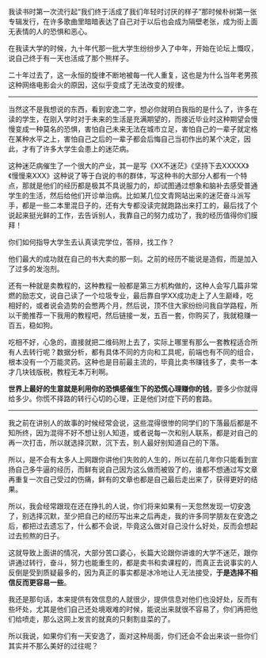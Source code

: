<p>我读书时第一次流行起“我们终于活成了我们年轻时讨厌的样子”那时候朴树第一张专辑发行，在许多歌曲里暗暗表达了自己对于以后也会成为隔壁老张，成为街上面无表情的人的恐惧和恶心。</p><p>在我读大学的时候，九十年代那一批大学生纷纷步入了中年，开始在论坛上慨叹，说自己终于有一天也活成了那个熊样子。</p><p>二十年过去了，这一永恒的旋律不断地被每一代人重复，这也是为什么当年老男孩这种网络电影会火的原因，这似乎变成了无法改变的规律。</p><hr/><p>当然这不是我想说的东西，看到安逸二字，想必你就明白我指的是什么了，许多在读的学生，在刚入学时对于未来的生活是充满期望的，而接近毕业时这种期望会慢慢变成一种莫名的恐惧，害怕自己未来无法在城市立足，害怕自己的一辈子就定格在某种水平之上，害怕自己之后的一辈子都会后悔自己当初作出的某个决定，因此，才有了许多大学生会患上的迷茫病。</p><p>这种迷茫病催生了一个很大的产业，其一是写《XX不迷茫》《坚持下去XXXXX》《慢慢来XXX》这种说了等于白说的书的群体，写这种书的大部分人都有一个特点，那就是他们的经历都是极其不具说服力的，却试图通过想象和脑补去感受普通学生的生活，然后给他们开诊单治病。比如某几位文青网站出来的迷茫奋斗派写手，都是一些二本里混日子的，还有大专都没读完就跑路出来打工的，最后找了个说起来挺光鲜的工作，去告诉别人，我靠自己的努力成功了，我的经历值得你们膜拜！</p><p>你们如何指导大学生去认真读完学位，答辩，找工作？</p><p>他们最大的成功就在自己的书大卖的那一刻。之前的经历不能说是造假，而是加入了过多的发泡剂。</p><p>还有一种就是卖教程的，这种教程一般都是第三方机构做的，这种人会写几篇非常燃的励志文，说自己读了一个垃圾专业，最后靠自学XX成功走上了人生巅峰，吃相好的，或者说会造势的会憋两个月，然后说，顶不住大家纷纷问我自学路程，所以干脆推荐一下我用的教程吧，然后链接一发，五百一套，你购买了，我就稳赚一百五，稳如狗。</p><p>吃相不好，心急的，直接就把二维码附上去了，实际上哪里有那么一套教程适合所有人去转行呢？数据分析，都有具体不同的方向和工具呢，前端也有不同的组合，根本没有一个万能灵药。这种也是目前最主流的，毕竟比卖书赚钱多了，卖书一本才几块钱版税，教程无本万利啊。</p><p><b>世界上最好的生意就是利用你的恐惧感催生下的恐慌心理赚你的钱</b>，要多少你就得给多少。你慌不择路的转行心切的心理，正是他们对症下药的套路。</p><hr/><p>我之前在讲别人的故事的时候经常会说，这些混得很惨的同学们的下落最后都是不知所终，因为混得不好不想让别人知道，或者说每一次和别人联系，都是对自己的再一次打击，所以就选择沉默，沉下去，别人最好别知道自己的下落。</p><p>所以，是不会有太多人上网跟你讲他们失败的人生的，所以在前几年你只能看到宣扬自己多牛逼的经历，而鲜有说自己因为这么做而被毁了的，谁都不想通过写文章再重复一次自己受过的伤痛，鲜有的文章也都是自己最后走出来了，获得更好的结果。</p><p>所以，我会经常跟现在还在挣扎的人说，你们将来如果有一天忽然发现一切安逸了，别选择沉默，至少把自己的经历写出来之后再走，我的许多同学朋友在安逸之后，都把过去遗忘了，什么都不会说，毕竟这么做对自己没什么好处，反而会想起过去煎熬的日子。</p><p>这就导致上面讲的情况，大部分苦口婆心，长篇大论跟你讲谁的大学不迷茫，跟你讲通过转行，奋斗，努力也能重生的，都是卖书和卖课程的，而真正去说事实的人反倒是受到质疑最多的，因为真正的事实都是冰冷地让人无法接受，<b>于是选择不相信反而更容易一些</b>。</p><p>我还是那句话，本来提供有效信息的人就很少，提供信息对他们也没好处，反而有些坏处，尤其是他们自己还处境艰难的时候，能说出来就很不容易了，你们再把他们给喷走，那么这网上发言的就真的只剩割韭菜的了。</p><p>所以我说，如果你们有一天安逸了，面对这种局面，你们还会不会出来谈一些你们其实并不那么美好的过往呢？</p>